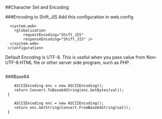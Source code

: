 
##Character Set and Encoding

###Encoding to Shift_JIS
Add this configuration in web.config
```asp.net
  <system.web>
    <globalization
        requestEncoding="Shift_JIS"
        responseEncoding="Shift_JIS" />
  </system.web>
 </configuration>
 ```
Default Encoding is UTF-8. This is useful when you pass value
from Non-UTF-8 HTML file or other server side program, such as PHP.
```asp.net
 ```
###Base64

```asp.net
 	ASCIIEncoding enc = new ASCIIEncoding();
 	return Convert.ToBase64String(enc.GetBytes(val));
 }
 ```
```asp.net
 	ASCIIEncoding enc = new ASCIIEncoding();
 	return enc.GetString(Convert.FromBase64String(val));
 }
 ```



